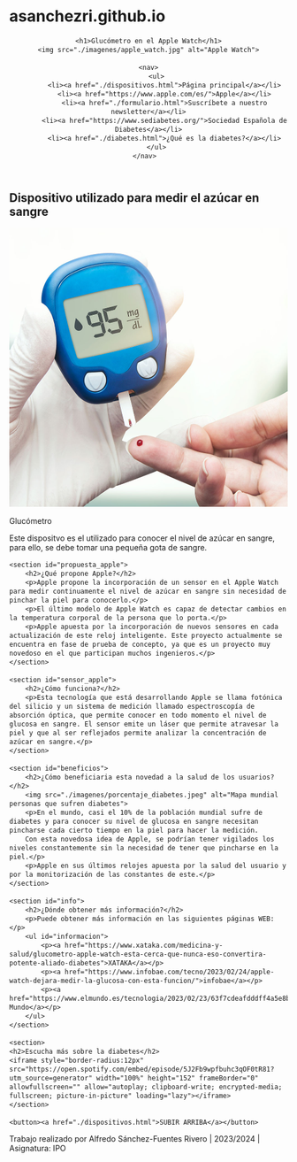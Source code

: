 # asanchezri.github.io
<!DOCTYPE html>
<html lang="es">
<head>
    <meta charset="UTF-8">
    <meta http-equiv="X-UA-Compatible" content="IE=edge">
    <meta name="viewport" content="width=device-width, initial-scale=1.0">
    <title>Dispositivos Hardware</title>
    <link rel="stylesheet" href="./estilos.css">
</head>


<body>

<header>
    
    <h1>Glucómetro en el Apple Watch</h1>
    <img src="./imagenes/apple_watch.jpg" alt="Apple Watch">

    <nav>
        <ul>
            <li><a href="./dispositivos.html">Página principal</a></li>
            <li><a href="https://www.apple.com/es/">Apple</a></li>
            <li><a href="./formulario.html">Suscríbete a nuestro newsletter</a></li>
            <li><a href="https://www.sediabetes.org/">Sociedad Española de Diabetes</a></li>
            <li><a href="./diabetes.html">¿Qué es la diabetes?</a></li>
        </ul>
    </nav>  
</header>


<main>
    <section id="glucometro">
        <h2>Dispositivo utilizado para medir el azúcar en sangre</h2>
    <div class="glucometro_imagen"> 
        <img src="./imagenes/glucometro.jpeg" alt="Glucómetro">
        <div>
            <p>Glucómetro</p>
             <p>Este dispositvo es el utilizado para conocer el nivel de azúcar en sangre, para ello, se debe tomar una pequeña gota de sangre.</p>
        </div>
    </div>
    </section>

    <section id="propuesta_apple">
        <h2>¿Qué propone Apple?</h2>
        <p>Apple propone la incorporación de un sensor en el Apple Watch para medir continuamente el nivel de azúcar en sangre sin necesidad de pinchar la piel para conocerlo.</p>
        <p>El último modelo de Apple Watch es capaz de detectar cambios en la temperatura corporal de la persona que lo porta.</p>
        <p>Apple apuesta por la incorporación de nuevos sensores en cada actualización de este reloj inteligente. Este proyecto actualmente se encuentra en fase de prueba de concepto, ya que es un proyecto muy novedoso en el que participan muchos ingenieros.</p>
    </section>

    <section id="sensor_apple">
        <h2>¿Cómo funciona?</h2>
        <p>Esta tecnología que está desarrollando Apple se llama fotónica del silicio y un sistema de medición llamado espectroscopía de absorción óptica, que permite conocer en todo momento el nivel de glucosa en sangre. El sensor emite un láser que permite atravesar la piel y que al ser reflejados permite analizar la concentración de azúcar en sangre.</p>
    </section>

    <section id="beneficios">
        <h2>¿Cómo beneficiaria esta novedad a la salud de los usuarios?</h2>
        <img src="./imagenes/porcentaje_diabetes.jpeg" alt="Mapa mundial personas que sufren diabetes">
        <p>En el mundo, casi el 10% de la población mundial sufre de diabetes y para conocer su nivel de glucosa en sangre necesitan pincharse cada cierto tiempo en la piel para hacer la medición. 
        Con esta novedosa idea de Apple, se podrían tener vigilados los niveles constantemente sin la necesidad de tener que pincharse en la piel.</p>
        <p>Apple en sus últimos relojes apuesta por la salud del usuario y por la monitorización de las constantes de este.</p>
    </section>

    <section id="info">
        <h2>¿Dónde obtener más información?</h2>
        <p>Puede obtener más información en las siguientes páginas WEB:</p>
        <ul id="informacion">
            <p><a href="https://www.xataka.com/medicina-y-salud/glucometro-apple-watch-esta-cerca-que-nunca-eso-convertira-potente-aliado-diabetes">XATAKA</a></p>
            <p><a href="https://www.infobae.com/tecno/2023/02/24/apple-watch-dejara-medir-la-glucosa-con-esta-funcion/">infobae</a></p>
            <p><a href="https://www.elmundo.es/tecnologia/2023/02/23/63f7cdeafdddff4a5e8b45d2.html">El Mundo</a></p>
        </ul>
    </section>

    <section>   
    <h2>Escucha más sobre la diabetes</h2>
    <iframe style="border-radius:12px" src="https://open.spotify.com/embed/episode/5J2Fb9wpfbuhc3qOF0tR81?utm_source=generator" width="100%" height="152" frameBorder="0" allowfullscreen="" allow="autoplay; clipboard-write; encrypted-media; fullscreen; picture-in-picture" loading="lazy"></iframe>
    </section>

    <button><a href="./dispositivos.html">SUBIR ARRIBA</a></button>
</main>

</body>

<footer id="pie_pagina">
    <p>Trabajo realizado por Alfredo Sánchez-Fuentes Rivero | 2023/2024 | Asignatura: IPO</p>
</footer>
</html>
